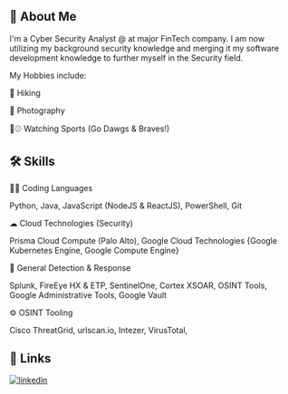 ## 🚀 About Me
I'm a Cyber Security Analyst @ at major FinTech company. I am now utilizing my background security knowledge and merging it my software development knowledge to further myself in the Security field.

My Hobbies include:

🥾 Hiking

📸 Photography

🏈⚾ Watching Sports (Go Dawgs & Braves!)

## 🛠 Skills 

👩‍💻 Coding Languages

Python, Java, JavaScript (NodeJS & ReactJS), PowerShell, Git

☁ Cloud Technologies (Security)

Prisma Cloud Compute (Palo Alto), Google Cloud Technologies {Google Kubernetes Engine, Google Compute Engine}

🔧 General Detection & Response

Splunk, FireEye HX & ETP, SentinelOne, Cortex XSOAR, OSINT Tools, Google Administrative Tools, Google Vault

⚙ OSINT Tooling

Cisco ThreatGrid, urlscan.io, Intezer, VirusTotal, 
## 🔗 Links
[![linkedin](https://img.shields.io/badge/linkedin-0A66C2?style=for-the-badge&logo=linkedin&logoColor=white)](https://www.linkedin.com/in/tonyngo-1)

